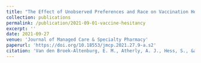 ```yaml
---
title: "The Effect of Unobserved Preferences and Race on Vaccination Hesitancy for COVID-19 Vaccines: Implications for Health Disparities"
collection: publications
permalink: /publication/2021-09-01-vaccine-hesitancy
excerpt: ''
date: 2021-09-27
venue: 'Journal of Managed Care & Specialty Pharmacy'
paperurl: 'https://doi.org/10.18553/jmcp.2021.27.9-a.s2'
citation: 'Van den Broek-Altenburg, E. M., Atherly, A. J., Hess, S., &amp; Benson, J. S. (2021, September 27). The effect of unobserved preferences and race on vaccination hesitancy for covid-19 vaccines: Implications for health disparities. Journal of Managed Care &amp; Specialty Pharmacy, 27(9-a Suppl). doi:10.18553/jmcp.2021.27.9-a.s2'
---
```


